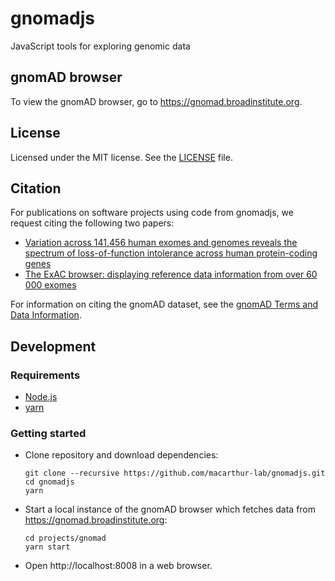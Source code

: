# gnomadjs

JavaScript tools for exploring genomic data

## gnomAD browser

To view the gnomAD browser, go to https://gnomad.broadinstitute.org.

## License

Licensed under the MIT license. See the [LICENSE](https://github.com/macarthur-lab/gnomadjs/blob/master/LICENSE) file.

## Citation

For publications on software projects using code from gnomadjs, we request citing the following two papers:

- [Variation across 141,456 human exomes and genomes reveals the spectrum of loss-of-function intolerance across human protein-coding genes](https://www.biorxiv.org/content/10.1101/531210v3)
- [The ExAC browser: displaying reference data information from over 60 000 exomes](https://academic.oup.com/nar/article/45/D1/D840/2572071)

For information on citing the gnomAD dataset, see the [gnomAD Terms and Data Information](https://gnomad.broadinstitute.org/terms).

## Development

### Requirements

- [Node.js](https://nodejs.org)
- [yarn](https://yarnpkg.com)

### Getting started

- Clone repository and download dependencies:

  ```shell
  git clone --recursive https://github.com/macarthur-lab/gnomadjs.git
  cd gnomadjs
  yarn
  ```

- Start a local instance of the gnomAD browser which fetches data from https://gnomad.broadinstitute.org:

  ```shell
  cd projects/gnomad
  yarn start
  ```

- Open http://localhost:8008 in a web browser.
